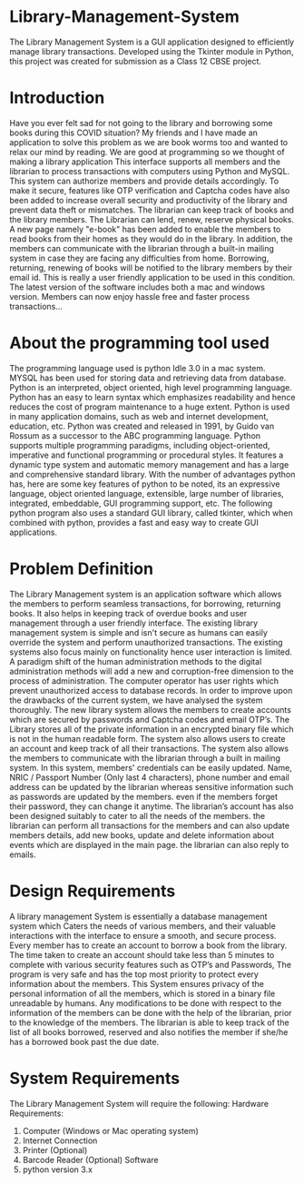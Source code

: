 # Library-Management-System

The Library Management System is a GUI application designed to efficiently manage library transactions. Developed using the Tkinter module in Python, this project was created for submission as a Class 12 CBSE project.

# Introduction

Have you ever felt sad for not going to the library and borrowing some books during this COVID situation? My friends and I have made an application to solve this problem as we are book worms too and wanted to relax our mind by reading. We are good at programming so we thought of making a library application
This interface supports all members and the librarian to process transactions with computers using Python and MySQL. This system can authorize members and provide details accordingly. To make it secure, features like OTP verification and Captcha codes have also been added to increase overall security and productivity of the library and prevent data theft or mismatches. The librarian can keep track of books and the library members. The Librarian can lend, renew, reserve physical books. A new page namely "e-book" has been added to enable the members to read books from their homes as they would do in the library.
In addition, the members can communicate with the librarian through a built-in mailing system in case they are facing any difficulties from home. Borrowing, returning, renewing of books will be notified to the library members by their email id. This is really a user friendly application to be used in this condition. The latest version of the software includes both a mac and windows version.
Members can now enjoy hassle free and faster process transactions...

# About the programming tool used

The programming language used is python Idle 3.0 in a mac system. MYSQL has been used for storing data and retrieving data from database.
Python is an interpreted, object oriented, high level programming language. Python has an easy to learn syntax which emphasizes readability and hence reduces the cost of program maintenance to a huge extent. Python is used in many application domains, such as web and internet development, education, etc.
Python was created and released in 1991, by Guido van Rossum as a successor to the ABC programming language. Python supports multiple programming paradigms, including object-oriented, imperative and functional programming or procedural styles. It features a dynamic type system and automatic memory management and has a large and comprehensive standard library.
With the number of advantages python has, here are some key features of python to be noted, its an expressive language, object oriented language, extensible, large number of libraries, integrated, embeddable, GUI programming support, etc.
The following python program also uses a standard GUI library, called tkinter, which when combined with python, provides a fast and easy way to create GUI applications.


# Problem Definition

The Library Management system is an application software which allows the members to perform seamless transactions, for borrowing, returning books. It also helps in keeping track of overdue books and user management through a user friendly interface.
The existing library management system is simple and isn't secure as humans can easily override the system and perform unauthorized transactions. The existing systems also focus mainly on functionality hence user interaction is limited.
A paradigm shift of the human administration methods to the digital administration methods will add a new and corruption-free dimension to the process of administration. The computer operator has user rights which prevent unauthorized access to database records. In order to improve upon the drawbacks of the current system, we have analysed the system thoroughly.
The new library system allows the members to create accounts which are secured by passwords and Captcha codes and email OTP’s. The Library stores all of the private information in an encrypted binary file which is not in the human readable form.
The system also allows users to create an account and keep track of all their transactions. The system also allows the members to communicate with the librarian through a built in mailing system.
In this system, members' credentials can be easily updated. Name, NRIC / Passport Number (Only last 4 characters), phone number and email address can be updated by the librarian whereas sensitive information such as passwords are updated by the members. even if the members forget their password, they can change it anytime.
The librarian’s account has also been designed suitably to cater to all the needs of the members. the librarian can perform all transactions for the members and can also update members details, add new books, update and delete information about events which are displayed in the main page. the librarian can also reply to emails.


# Design Requirements

A library management System is essentially a database management system which Caters the needs of various members, and their valuable interactions with the interface to ensure a smooth, and secure process.
Every member has to create an account to borrow a book from the library. The time taken to create an account should take less than 5 minutes to complete with various security features such as OTP’s and Passwords, The program is very safe and has the top most priority to protect every information about the members.
This System ensures privacy of the personal information of all the members, which is stored in a binary file unreadable by humans.
Any modifications to be done with respect to the information of the members can be done with the help of the librarian, prior to the knowledge of the members. The librarian is able to keep track of the list of all books borrowed, reserved and also notifies the member if she/he has a borrowed book past the due date.


# System Requirements

The Library Management System will require the following: 
Hardware Requirements:
  1. Computer
      (Windows or Mac operating system)
  2. Internet Connection
  3. Printer (Optional)
  4. Barcode Reader (Optional)
Software
  1. python version 3.x

